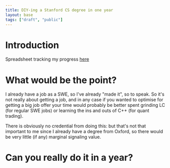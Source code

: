 ```yaml
---
title: DIY-ing a Stanford CS degree in one year
layout: base
tags: ["draft", "public"]
---
```


# Introduction

Spreadsheet tracking my progress 
[here](https://docs.google.com/spreadsheets/d/1rhbUxoDY7Yi0z9bg8RRS1DxQCjC9HszYU5UoQ8n0vHQ/edit?usp=sharing)

# What would be the point?

I already have a job as a SWE,
so I've already "made it", so to speak.
So it's not really about getting a job,
and in any case if you wanted to optimise
for getting a big job offer your time would
probably be better spent grinding LC (for regular SWE jobs)
or learning the ins and outs of C++ (for quant trading).

There is obviously no credential from doing this:
but that's not that important to me
since I already have a degree from Oxford,
so there would be very little (if any) marginal signaling value.

# Can you really do it in a year?
